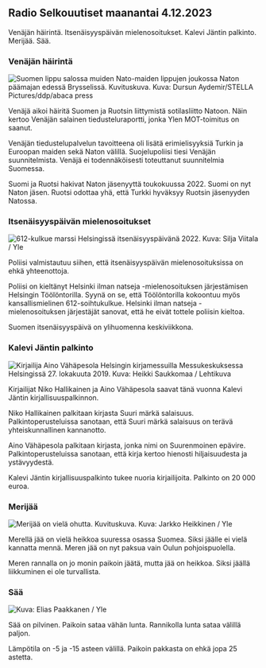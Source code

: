 Radio Selkouutiset maanantai 4.12.2023
--------------------------------------

Venäjän häirintä. Itsenäisyyspäivän mielenosoitukset. Kalevi Jäntin palkinto. Merijää. Sää.

### Venäjän häirintä

![Suomen lippu salossa muiden Nato-maiden lippujen joukossa Naton päämajan edessä Brysselissä. Kuvituskuva. Kuva: Dursun Aydemir/STELLA Pictures/ddp/abaca press](https://images.cdn.yle.fi/image/upload/c_crop,h_2923,w_5197,x_0,y_153/ar_1.7777777777777777,c_fill,g_faces,h_675,w_1200/dpr_1.0/q_auto:eco/f_auto/fl_lossy/v1692367911/39-115900664df7b7fc3740)

Venäjä aikoi häiritä Suomen ja Ruotsin liittymistä sotilasliitto Natoon. Näin kertoo Venäjän salainen tiedusteluraportti, jonka Ylen MOT-toimitus on saanut.

Venäjän tiedustelupalvelun tavoitteena oli lisätä erimielisyyksiä Turkin ja Euroopan maiden sekä Naton välillä. Suojelupoliisi tiesi Venäjän suunnitelmista. Venäjä ei todennäköisesti toteuttanut suunnitelmia Suomessa.

Suomi ja Ruotsi hakivat Naton jäsenyyttä toukokuussa 2022. Suomi on nyt Naton jäsen. Ruotsi odottaa yhä, että Turkki hyväksyy Ruotsin jäsenyyden Natossa.

### Itsenäisyyspäivän mielenosoitukset

![612-kulkue marssi Helsingissä itsenäisyyspäivänä 2022. Kuva: Silja Viitala / Yle](https://images.cdn.yle.fi/image/upload/c_crop,h_2812,w_5000,x_0,y_291/ar_1.7777777777777777,c_fill,g_faces,h_675,w_1200/dpr_1.0/q_auto:eco/f_auto/fl_lossy/v1670361144/39-1044585638faf5716c5d)

Poliisi valmistautuu siihen, että itsenäisyyspäivän mielenosoituksissa on ehkä yhteenottoja.

Poliisi on kieltänyt Helsinki ilman natseja -mielenosoituksen järjestämisen Helsingin Töölöntorilla. Syynä on se, että Töölöntorilla kokoontuu myös kansallismielinen 612-soihtukulkue. Helsinki ilman natseja -mielenosoituksen järjestäjät sanovat, että he eivät tottele poliisin kieltoa.

Suomen itsenäisyyspäivä on ylihuomenna keskiviikkona.

### Kalevi Jäntin palkinto

![Kirjailija Aino Vähäpesola Helsingin kirjamessuilla Messukeskuksessa Helsingissä 27. lokakuuta 2019. Kuva: Heikki Saukkomaa / Lehtikuva](https://images.cdn.yle.fi/image/upload/c_crop,h_2880,w_5120,x_0,y_443/ar_1.7777777777777777,c_fill,g_faces,h_675,w_1200/dpr_1.0/q_auto:eco/f_auto/fl_lossy/v1701677630/39-1210219656d89fe47e11)

Kirjailijat Niko Hallikainen ja Aino Vähäpesola saavat tänä vuonna Kalevi Jäntin kirjallisuuspalkinnon.

Niko Hallikainen palkitaan kirjasta Suuri märkä salaisuus. Palkintoperusteluissa sanotaan, että Suuri märkä salaisuus on terävä yhteiskunnallinen kannanotto.

Aino Vähäpesola palkitaan kirjasta, jonka nimi on Suurenmoinen epävire. Palkintoperusteluissa sanotaan, että kirja kertoo hienosti hiljaisuudesta ja ystävyydestä.

Kalevi Jäntin kirjallisuuspalkinto tukee nuoria kirjailijoita. Palkinto on 20 000 euroa.

### Merijää

![Merijää on vielä ohutta. Kuvituskuva. Kuva: Jarkko Heikkinen / Yle](https://images.cdn.yle.fi/image/upload/c_crop,h_2268,w_4031,x_0,y_0/ar_1.7777777777777777,c_fill,g_faces,h_675,w_1200/dpr_1.0/q_auto:eco/f_auto/fl_lossy/v1700738752/39-1205434655f364057d38)

Merellä jää on vielä heikkoa suuressa osassa Suomea. Siksi jäälle ei vielä kannatta mennä. Meren jää on nyt paksua vain Oulun pohjoispuolella.

Meren rannalla on jo monin paikoin jäätä, mutta jää on heikkoa. Siksi jäällä liikkuminen ei ole turvallista.

### Sää

![ Kuva: Elias Paakkanen / Yle](https://images.cdn.yle.fi/image/upload/c_crop,h_1080,w_1919,x_0,y_0/ar_1.7777777777777777,c_fill,g_faces,h_675,w_1200/dpr_1.0/q_auto:eco/f_auto/fl_lossy/v1701695113/39-1210551656dce72f300f)

Sää on pilvinen. Paikoin sataa vähän lunta. Rannikolla lunta sataa välillä paljon.

Lämpötila on -5 ja -15 asteen välillä. Paikoin pakkasta on ehkä jopa 25 astetta.
